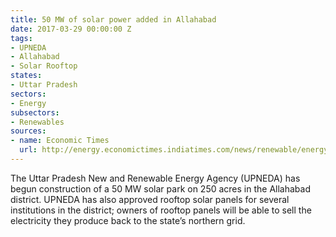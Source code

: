 ```yaml
---
title: 50 MW of solar power added in Allahabad
date: 2017-03-29 00:00:00 Z
tags:
- UPNEDA
- Allahabad
- Solar Rooftop
states:
- Uttar Pradesh
sectors:
- Energy
subsectors:
- Renewables
sources:
- name: Economic Times
  url: http://energy.economictimes.indiatimes.com/news/renewable/energy-boost-for-uttar-pradesh-solar-power-park-panels-in-the-offing/57784171
---
```


The Uttar Pradesh New and Renewable Energy Agency (UPNEDA) has begun construction of a 50 MW solar park on 250 acres in the Allahabad district. UPNEDA has also approved rooftop solar panels for several institutions in the district; owners of rooftop panels will be able to sell the electricity they produce back to the state’s northern grid.

